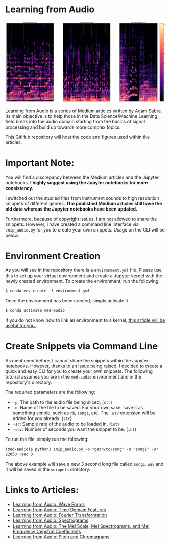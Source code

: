 # Learning from Audio
![image](images/newMelSpec.png)

Learning from Audio is a series of Medium articles written by Adam Sabra. Its main objective is to help those in the Data Science/Machine Learning field break into the audio domain starting from the basics of signal processing and build up towards more complex topics.

This GitHub repository will host the code and figures used within the articles.

# Important Note:
You will find a discrepancy between the Medium articles and the Jupyter notebooks. **I highly suggest using the Jupyter notebooks for more consistency.** 

I switched out the studied files from instrument sounds to high resolution snippets of different genres. **The published Medium articles still have the old data whereas the Jupyter notebooks have been updated.**

Furthermore, because of copyright issues, I am not allowed to share the snippets. However, I have created a command line interface via `snip_audio.py` for you to create your own snippets. Usage on the CLI will be below.

# Environment Creation
As you will see in the repository there is a `environment.yml` file. Please use this to set up your virtual environment and create a Jupyter kernel with the newly created environment. To create the environment, run the following: 

```
$ conda env create -f environment.yml
```

Once the environment has been created, simply activate it.

```
$ conda activate med-audio
```

If you do not know how to link an environment to a kernel, [this article will be useful for you.](https://towardsdatascience.com/link-your-virtual-environment-to-jupyter-with-kernels-a69bc61728df?)

# Create Snippets via Command Line

As mentioned before, I cannot share the snippets within the Jupyter notebooks. However, thanks to an issue being raised, I decided to create a quick and easy CLI for you to create your own snippets. The following tutorial assumes you are in the `med-audio` environment and in the repository's directory.

The required parameters are the following:

- `-p`: The path to the audio file being sliced. (`str`)
- `-n`: Name of the file to be saved. For your own sake, save it as something simple, such as `rb`, `song1`, etc. The `.wav` extension will be added for you already. (`str`)
- `-sr`: Sample rate of the audio to be loaded in. (`int`)
- `-sec`: Number of seconds you want the snippet to be. (`int`)

To run the file, simply run the following:

```
(med-audio)$ python3 snip_audio.py -p "path/to/song" -n "song1" -sr 22050 -sec 3 
```

The above example will save a new 3 second long file called `song1.wav` and it will be saved in the `snippets` directory.

# Links to Articles:
- [Learning from Audio: Wave Forms](https://towardsdatascience.com/learning-from-audio-wave-forms-46fc6f87e016#60b2-e67809770e17)
- [Learning from Audio: Time Domain Features](https://towardsdatascience.com/learning-from-audio-time-domain-features-4543f3bda34c)
- [Learning from Audio: Fourier Transformation](https://towardsdatascience.com/learning-from-audio-fourier-transformations-f000124675ee)
- [Learning from Audio: Spectrograms](https://towardsdatascience.com/learning-from-audio-spectrograms-37df29dba98c)
- [Learning from Audio: The Mel Scale, Mel Spectrograms, and Mel Frequency Cepstral Coefficients](https://towardsdatascience.com/learning-from-audio-the-mel-scale-mel-spectrograms-and-mel-frequency-cepstral-coefficients-f5752b6324a8)
- [Learning from Audio: Pitch and Chromagrams](https://towardsdatascience.com/learning-from-audio-pitch-and-chromagrams-5158028a505)


